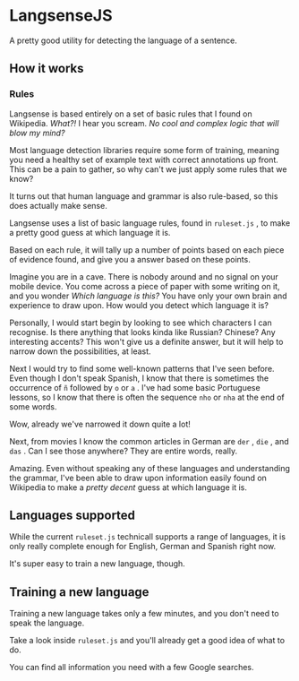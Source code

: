 # LangsenseJS

A pretty good utility for detecting the language of a sentence.

## How it works

### Rules

Langsense is based entirely on a set of basic rules that I found on Wikipedia.
_What?!_ I hear you scream. _No cool and complex logic that will blow my mind?_

Most language detection libraries require some form of training, meaning you
need a healthy set of example text with correct annotations up front. This can
be a pain to gather, so why can't we just apply some rules that we know?

It turns out that human language and grammar is also rule-based, so this does
actually make sense.

Langsense uses a list of basic language rules, found in `ruleset.js` , to make a
pretty good guess at which language it is.

Based on each rule, it will tally up a number of points based on each piece of
evidence found, and give you a answer based on these points.

Imagine you are in a cave. There is nobody around and no signal on your mobile
device. You come across a piece of paper with some writing on it, and you wonder
_Which language is this?_ You have only your own brain and experience to draw
upon. How would you detect which language it is?

Personally, I would start begin by looking to see which characters I can
recognise. Is there anything that looks kinda like Russian? Chinese? Any
interesting accents? This won't give us a definite answer, but it will help to
narrow down the possibilities, at least.

Next I would try to find some well-known patterns that I've seen before. Even
though I don't speak Spanish, I know that there is sometimes the occurrence of 
 `ñ` followed by `o` or `a` . I've had some basic Portuguese lessons, so I know
that there is often the sequence `nho` or `nha` at the end of some words.

Wow, already we've narrowed it down quite a lot! 

Next, from movies I know the common articles in German are `der` , `die` , and
 `das` . Can I see those anywhere? They are entire words, really.

Amazing. Even without speaking any of these languages and understanding the
grammar, I've been able to draw upon information easily found on Wikipedia to
make a _pretty decent_ guess at which language it is.

## Languages supported

While the current `ruleset.js` technicall supports a range of languages, it is
only really complete enough for English, German and Spanish right now.

It's super easy to train a new language, though.

## Training a new language

Training a new language takes only a few minutes, and you don't need to speak
the language.

Take a look inside `ruleset.js` and you'll already get a good idea of what to
do.

You can find all information you need with a few Google searches.
